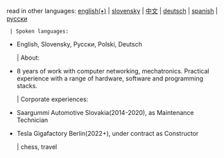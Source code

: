 read in other languages: [english(•)](https://github.com/samuelPapranec/samuelPapranec/blob/main/README.md/) | [slovensky](https://github.com/samuelPapranec/samuelPapranec/blob/main/README_sk.md/) | [中文](https://github.com/samuelPapranec/samuelPapranec/blob/main/README_cn.md/) | [deutsch](https://github.com/samuelPapranec/samuelPapranec/blob/main/README_cn.md/) | [spanish](https://github.com/samuelPapranec/samuelPapranec/blob/main/README_cn.md/) | [русски](https://github.com/samuelPapranec/samuelPapranec/blob/main/README_ru.md/) 
<p align=“center”>

     | Spoken languages:
* English, Slovensky, Pусски, Polski, Deutsch 

   | About: 
* 8 years of work with computer networking, mechatronics. Practical experience with a range of hardware, software and programming stacks.

   | Corporate experiences: 
* Saargummi Automotive Slovakia(2014-2020),  as Maintenance Technician
* Tesla Gigafactory Berlin(2022+),  under contract as Constructor

   |  chess, travel
